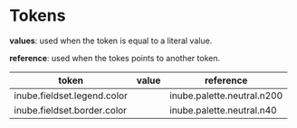 # Tokens

**values**: used when the token is equal to a literal value.

**reference**: used when the tokes points to another token.

| token                       | value | reference                  |
| --------------------------- | ----- | -------------------------- |
| inube.fieldset.legend.color |       | inube.palette.neutral.n200 |
| inube.fieldset.border.color |       | inube.palette.neutral.n40  |
